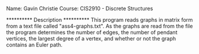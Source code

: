 Name: Gavin Christie
Course: CIS2910 - Discrete Structures

********** Description **********
This program reads graphs in matrix form from a text file called "ass4-graphs.txt".  As the graphs are read from the file
the program determines the number of edges, the number of pendant vertices, the largest degree of a vertex, and whether or not the 
graph contains an Euler path.
